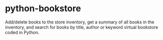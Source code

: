 # python-bookstore

Add/delete books to the store inventory, get a summary of all books in the inventory, and search for books by title, author or keyword virtual bookstore coded in Python.
